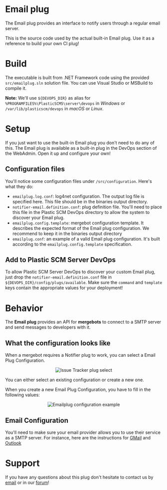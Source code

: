 # Email plug

The Email plug provides an interface to notify users through a regular email server.

This is the source code used by the actual built-in Email plug. Use it as a reference
to build your own CI plug!

# Build
The executable is built from .NET Framework code using the provided `src/emailplug.sln`
solution file. You can use Visual Studio or MSBuild to compile it.

**Note:** We'll use `${DEVOPS_DIR}` as alias for `%PROGRAMFILES%\PlasticSCM5\server\devops`
in *Windows* or `/var/lib/plasticscm/devops` in *macOS* or *Linux*.

# Setup
If you just want to use the built-in Email plug you don't need to do any of this.
The Email plug is available as a built-in plug in the DevOps section of the WebAdmin.
Open it up and configure your own!

## Configuration files
You'll notice some configuration files under `/src/configuration`. Here's what they do:
* `emailplug.log.conf`: log4net configuration. The output log file is specified here. This file should be in the binaries output directory.
* `notifier-email.definition.conf`: plug definition file. You'll need to place this file in the Plastic SCM DevOps directory to allow the system to discover your Email plug.
* `emailplug.config.template`: mergebot configuration template. It describes the expected format of the Email plug configuration. We recommend to keep it in the binaries output directory
* `emailplug.conf`: an example of a valid Email plug configuration. It's built according to the `emailplug.config.template` specification.

## Add to Plastic SCM Server DevOps
To allow Plastic SCM Server DevOps to discover your custom Email plug, just drop 
the `notifier-email.definition.conf` file in `${DEVOPS_DIR}/config/plugs/available`.
Make sure the `command` and `template` keys contain the appropriate values for
your deployment!

# Behavior
The **Email plug** provides an API for **mergebots** to connect to a SMTP server
and send messages to developers with it.

## What the configuration looks like
When a mergebot requires a Notifier plug to work, you can select a Email Plug Configuration.

<p align="center">
  <img alt="Issue Tracker plug select" src="https://raw.githubusercontent.com/mig42/emailplug/master/doc/img/notifier-plug-select.png" />
</p>

You can either select an existing configuration or create a new one.

When you create a new Email Plug Configuration, you have to fill in the following values:

<p align="center">
  <img alt="Emailplug configuration example"
       src="https://raw.githubusercontent.com/mig42/emailplug/master/doc/img/configuration-example.png" />
</p>

## Email Configuration

You'll need to make sure your email provider allows you to use their service as a
SMTP server. For instance, here are the instructions for [GMail](https://support.google.com/a/answer/176600?hl=en)
and [Outlook](https://support.office.com/en-us/article/pop-imap-and-smtp-settings-for-outlook-com-d088b986-291d-42b8-9564-9c414e2aa040)

# Support
If you have any questions about this plug don't hesitate to contact us by
[email](support@codicesoftware.com) or in our [forum](http://www.plasticscm.net)!
